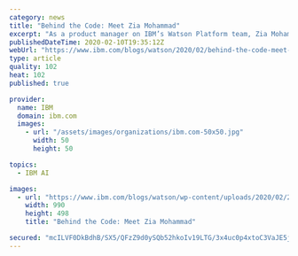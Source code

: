 ```yaml
---
category: news
title: "Behind the Code: Meet Zia Mohammad"
excerpt: "As a product manager on IBM’s Watson Platform team, Zia Mohammad oversees Natural Language Understanding offerings such as Language Translator and Tone Analyzer. Zia also teaches at IBM’s Project Management Bootcamp. We talked to him about why he chose to work in AI, where he sees the field going in"
publishedDateTime: 2020-02-10T19:35:12Z
webUrl: "https://www.ibm.com/blogs/watson/2020/02/behind-the-code-meet-zia-mohammad/"
type: article
quality: 102
heat: 102
published: true

provider:
  name: IBM
  domain: ibm.com
  images:
    - url: "/assets/images/organizations/ibm.com-50x50.jpg"
      width: 50
      height: 50

topics:
  - IBM AI

images:
  - url: "https://www.ibm.com/blogs/watson/wp-content/uploads/2020/02/2020_02_05_-Marketing_Materials_Blog_Image.jpg"
    width: 990
    height: 498
    title: "Behind the Code: Meet Zia Mohammad"

secured: "mcILVF0DkBdhB/SX5/QFzZ9d0ySQb52hkoIv19LTG/3x4uc0p4xtoC3VaJE5jArhr6DQ0ISH8ahM4l8uSD/w/SnuuKyuWVn5rtEEx1y2dfp0440/UERyQAml8K+adfCh6CaYR+tPJ2GF1aKwP5tCkGxNnCs/5aPOpSZBWoWuXuNipq19TnPmANR5ExWeOGspTcNx/H63JRGX83C1PDFjX9jhvc/wpJ6bTaSeArZ7nhX+qQ78MQ2u6gSnPibm8xXse8dsxre5ofae198OTXmt7VBx88AEdhvx9/28lEOdA3jE/J2Xu5EYnw+KKeV1Crz5dTVxI7GHok6E0F2YLSwWsA==;pOBiZ243Bb0osyOlrnb7FQ=="
---
```


